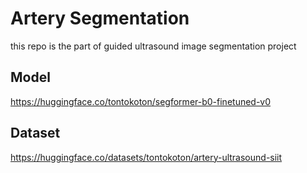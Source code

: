 # Artery Segmentation
this repo is the part of guided ultrasound image segmentation project

## Model
https://huggingface.co/tontokoton/segformer-b0-finetuned-v0

## Dataset
https://huggingface.co/datasets/tontokoton/artery-ultrasound-siit
